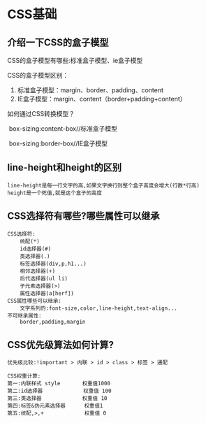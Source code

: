 # CSS基础

## 介绍一下CSS的盒子模型

CSS的盒子模型有哪些:标准盒子模型、ie盒子模型

CSS的盒子模型区别：

1. 标准盒子模型：margin、border、padding、content
2. IE盒子模型：margin、content（border+padding+content）

如何通过CSS转换模型？

​	box-sizing:content-box//标准盒子模型

​	box-sizing:border-box//IE盒子模型

## line-height和height的区别

```
line-height是每一行文字的高,如果文字换行则整个盒子高度会增大(行数*行高)
height是一个死值,就是这个盒子的高度
```

## CSS选择符有哪些?哪些属性可以继承

```
CSS选择符:
    统配(*)
    id选择器(#)
    类选择器(.)
    标签选择器(div,p,h1...)
    相邻选择器(+)
    后代选择器(ul li)
    子元素选择器(>)
    属性选择器(a[herf])
CSS属性哪些可以继承:
	文字系列的:font-size,color,line-height,text-align...
不可继承属性:
	border,padding,margin
```

## CSS优先级算法如何计算?

```
优先级比较:!important > 内联 > id > class > 标签 > 通配
```

```
CSS权重计算:
第一:内联样式 style 		权重值1000
第二:id选择器 			 权重值 100
第三:类选择器 			权重值 10
第四:标签&伪元素选择器 	  权重值1
第五:统配,>,+ 			  权重值 0
```

